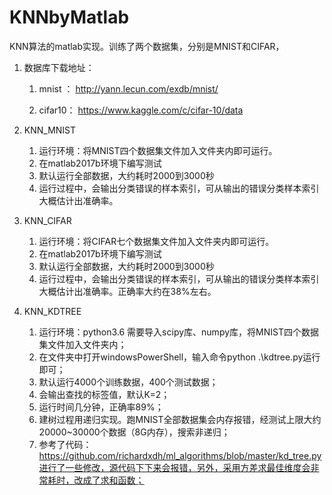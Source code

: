 # KNNbyMatlab
KNN算法的matlab实现。训练了两个数据集，分别是MNIST和CIFAR，

1. 数据库下载地址：

   1. mnist ： http://yann.lecun.com/exdb/mnist/	

   2. cifar10： https://www.kaggle.com/c/cifar-10/data

2. KNN_MNIST

   1. 运行环境：将MNIST四个数据集文件加入文件夹内即可运行。
   2. 在matlab2017b环境下编写测试
   3. 默认运行全部数据，大约耗时2000到3000秒
   4. 运行过程中，会输出分类错误的样本索引，可从输出的错误分类样本索引大概估计出准确率。
3. KNN_CIFAR
   1. 运行环境：将CIFAR七个数据集文件加入文件夹内即可运行。
   2. 在matlab2017b环境下编写测试
   3. 默认运行全部数据，大约耗时2000到3000秒
   4. 运行过程中，会输出分类错误的样本索引，可从输出的错误分类样本索引大概估计出准确率。正确率大约在38%左右。
4. KNN_KDTREE
   1. 运行环境：python3.6 需要导入scipy库、numpy库，将MNIST四个数据集文件加入文件夹内；
   2. 在文件夹中打开windowsPowerShell，输入命令python .\kdtree.py运行即可；
   3. 默认运行4000个训练数据，400个测试数据；
   4. 会输出查找的标签值，默认K=2；
   5. 运行时间几分钟，正确率89%；
   6. 建树过程用递归实现。跑MNIST全部数据集会内存报错，经测试上限大约20000~30000个数据（8G内存），搜索非递归；
   7. 参考了代码：https://github.com/richardxdh/ml_algorithms/blob/master/kd_tree.py进行了一些修改，源代码下下来会报错，另外，采用方差求最佳维度会非常耗时，改成了求和函数；



